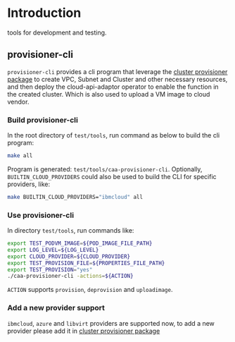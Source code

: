 # Introduction

tools for development and testing.

## provisioner-cli

`provisioner-cli` provides a cli program that leverage the [cluster provisioner package](../provisioner) to create VPC, Subnet and Cluster and other necessary resources, and then deploy the cloud-api-adaptor operator to enable the function in the created cluster. Which is also used to upload a VM image to cloud vendor.

### Build provisioner-cli
In the root directory of `test/tools`, run command as below to build the cli program:
```bash
make all
```

Program is generated: `test/tools/caa-provisioner-cli`.
Optionally, `BUILTIN_CLOUD_PROVIDERS` could also be used to build the CLI for specific providers, like:
```bash
make BUILTIN_CLOUD_PROVIDERS="ibmcloud" all
```

### Use provisioner-cli
In directory `test/tools`, run commands like:
```bash
export TEST_PODVM_IMAGE=${POD_IMAGE_FILE_PATH}
export LOG_LEVEL=${LOG_LEVEL}
export CLOUD_PROVIDER=${CLOUD_PROVIDER}
export TEST_PROVISION_FILE=${PROPERTIES_FILE_PATH}
export TEST_PROVISION="yes"
./caa-provisioner-cli -actions=${ACTION}
```
`ACTION` supports `provision`, `deprovision` and `uploadimage`.

### Add a new provider support
`ibmcloud`, `azure` and `libvirt` providers are supported now, to add a new provider please add it in [cluster provisioner package](../provisioner)